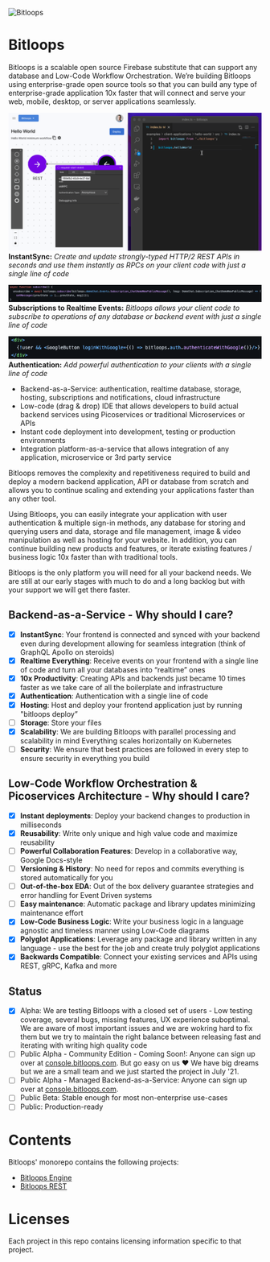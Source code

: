![Bitloops](https://bitloops.com/assets/img/bitloops-logo_320x80.png)

# Bitloops

Bitloops is a scalable open source Firebase substitute that can support any database and Low-Code Workflow Orchestration. We’re building Bitloops using enterprise-grade open source tools so that you can build any type of enterprise-grade application 10x faster that will connect and serve your web, mobile, desktop, or server applications seamlessly.

![InstantSync](https://github.com/bitloops/bitloops/blob/f2c77aad338bca10c1338d38e807a0da665fe9f8/docs/assets/Bitloops-helloWorld.gif)
**InstantSync:** *Create and update strongly-typed HTTP/2 REST APIs in seconds and use them instantly as RPCs on your client code with just a single line of code*

![Subscriptions](https://github.com/bitloops/bitloops/blob/722de0c25c0538a5d529bf5c64faf25f9961f701/docs/assets/subscription-react.png)
**Subscriptions to Realtime Events:** *Bitloops allows your client code to subscribe to operations of any database or backend event with just a single line of code*

![Authentication](https://github.com/bitloops/bitloops/blob/722de0c25c0538a5d529bf5c64faf25f9961f701/docs/assets/auth-react.png)
**Authentication:** *Add powerful authentication to your clients with a single line of code*

- Backend-as-a-Service: authentication, realtime database, storage, hosting, subscriptions and notifications, cloud infrastructure
- Low-code (drag & drop) IDE that allows developers to build actual backend services using Picoservices or traditional Microservices or APIs
- Instant code deployment into development, testing or production environments
- Integration platform-as-a-service that allows integration of any application, microservice or 3rd party service

Bitloops removes the complexity and repetitiveness required to build and deploy a modern backend application, API or database from scratch and allows you to continue scaling and extending your applications faster than any other tool. 

Using Bitloops, you can easily integrate your application with user authentication & multiple sign-in methods, any database for storing and querying users and data, storage and file management, image & video manipulation as well as hosting for your website. In addition, you can continue building new products and features, or iterate existing features / business logic 10x faster than with traditional tools. 

Bitloops is the only platform you will need for all your backend needs. We are still at our early stages with much to do and a long backlog but with your support we will get there faster. 

## Backend-as-a-Service - Why should I care?

- [x] **InstantSync**: Your frontend is connected and synced with your backend even during development allowing for seamless integration (think of GraphQL Apollo on steroids)
- [x] **Realtime Everything**: Receive events on your frontend with a single line of code and turn all your databases into “realtime” ones
- [x] **10x Productivity**: Creating APIs and backends just became 10 times faster as we take care of all the boilerplate and infrastructure
- [x] **Authentication**: Authentication with a single line of code
- [x] **Hosting**: Host and deploy your frontend application just by running "bitloops deploy”
- [ ] **Storage**: Store your files
- [x] **Scalability**: We are building Bitloops with parallel processing and scalability in mind Everything scales horizontally on Kubernetes 
- [ ] **Security**: We ensure that best practices are followed in every step to ensure security in everything you build

## Low-Code Workflow Orchestration & Picoservices Architecture - Why should I care?

- [x] **Instant deployments**: Deploy your backend changes to production in milliseconds
- [x] **Reusability**: Write only unique and high value code and maximize reusability
- [ ] **Powerful Collaboration Features**: Develop in a collaborative way, Google Docs-style
- [ ] **Versioning & History**: No need for repos and commits everything is stored automatically for you
- [ ] **Out-of-the-box EDA**: Out of the box delivery guarantee strategies and error handling for Event Driven systems
- [ ] **Easy maintenance**: Automatic package and library updates minimizing maintenance effort
- [x] **Low-Code Business Logic**: Write your business logic in a language agnostic and timeless manner using Low-Code diagrams
- [x] **Polyglot Applications**: Leverage any package and library written in any language - use the best for the job and create truly polyglot applications
- [x] **Backwards Compatible**: Connect your existing services and APIs using REST, gRPC, Kafka and more

## Status

- [x] Alpha: We are testing Bitloops with a closed set of users - Low testing coverage, several bugs, missing features, UX experience suboptimal. We are aware of most important issues and we are wokring hard to fix them but we try to maintain the right balance between releasing fast and iterating with writing high quality code
- [ ] Public Alpha - Community Edition - Coming Soon!: Anyone can sign up over at [console.bitloops.com](https://console.bitloops.com). But go easy on us ❤️ We have big dreams but we are a small team and we just started the project in July '21.
- [ ] Public Alpha - Managed Backend-as-a-Service: Anyone can sign up over at [console.bitloops.com](https://console.bitloops.com).
- [ ] Public Beta: Stable enough for most non-enterprise use-cases
- [ ] Public: Production-ready

# Contents

Bitloops' monorepo contains the following projects: 

- [Bitloops Engine](https://github.com/bitloops/bitloops/tree/main/bitloops-engine)
- [Bitloops REST](https://github.com/bitloops/bitloops/tree/main/bitloops-rest)

# Licenses

Each project in this repo contains licensing information specific to that project. 
